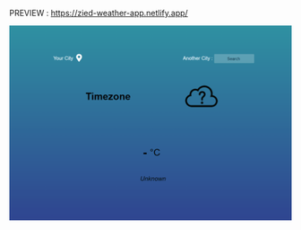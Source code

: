 PREVIEW : https://zied-weather-app.netlify.app/

![preview-weather-app](https://github.com/ziedbennani/Weather-App/blob/master/weather%20app.gif)
